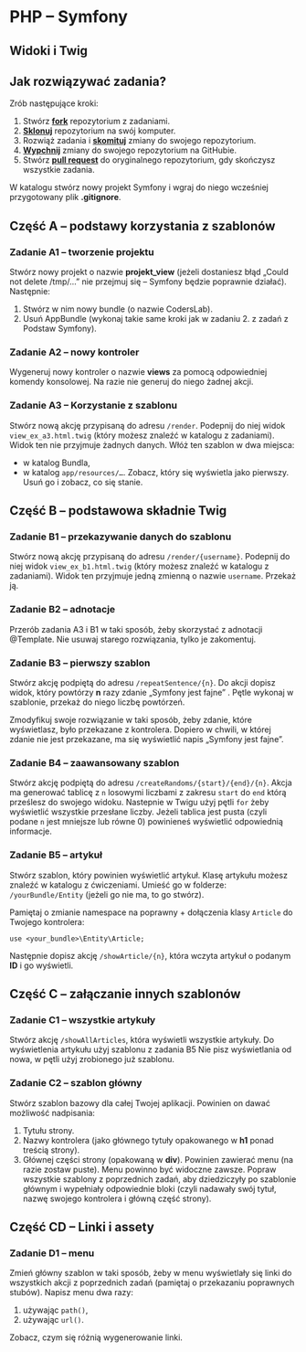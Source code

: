 # PHP &ndash; Symfony
## Widoki i Twig


## Jak rozwiązywać zadania?

Zrób następujące kroki:

1. Stwórz [**fork**][forking] repozytorium z zadaniami.
2. [**Sklonuj**][ref-clone] repozytorium na swój komputer.
3. Rozwiąż zadania i [**skomituj**][ref-commit] zmiany do swojego repozytorium.
4. [**Wypchnij**][ref-push] zmiany do swojego repozytorium na GitHubie.
5. Stwórz [**pull request**][pull-request] do oryginalnego repozytorium, gdy skończysz wszystkie zadania.

W katalogu stwórz nowy projekt Symfony i wgraj do niego wcześniej przygotowany plik **.gitignore**.

## Część A &ndash; podstawy korzystania z szablonów

### Zadanie A1 &ndash; tworzenie projektu
Stwórz nowy projekt o nazwie **projekt_view** (jeżeli dostaniesz błąd „Could not delete /tmp/…” nie przejmuj się – Symfony będzie poprawnie działać).
Następnie:
1. Stwórz w nim nowy bundle (o nazwie CodersLab).
2. Usuń AppBundle (wykonaj takie same kroki jak w zadaniu 2. z zadań z Podstaw Symfony).

### Zadanie A2 &ndash; nowy kontroler
Wygeneruj nowy kontroler o nazwie **views** za pomocą odpowiedniej komendy konsolowej. Na razie nie generuj do niego żadnej akcji.  

### Zadanie A3 &ndash; Korzystanie z szablonu
Stwórz nową akcję przypisaną do adresu `/render`. Podepnij do niej widok `view_ex_a3.html.twig` (który możesz znaleźć w katalogu z zadaniami). Widok ten nie przyjmuje żadnych danych.
Włóż ten szablon w dwa miejsca:
* w katalog Bundla,
* w katalog `app/resources/…`.
Zobacz, który się wyświetla jako pierwszy. Usuń go i zobacz, co się stanie.

## Część B &ndash; podstawowa składnie Twig

### Zadanie B1 &ndash; przekazywanie danych do szablonu
Stwórz nową akcję przypisaną do adresu `/render/{username}`. Podepnij do niej widok `view_ex_b1.html.twig` (który możesz znaleźć w katalogu z zadaniami). Widok ten przyjmuje jedną zmienną o nazwie `username`. Przekaż ją.

### Zadanie B2 &ndash; adnotacje
Przerób zadania A3 i B1 w taki sposób, żeby skorzystać z adnotacji @Template. Nie usuwaj starego rozwiązania, tylko je zakomentuj.

### Zadanie B3 &ndash; pierwszy szablon
Stwórz akcję podpiętą do adresu `/repeatSentence/{n}`.
Do akcji dopisz widok, który powtórzy **n** razy zdanie „Symfony jest fajne” . Pętle wykonaj w szablonie, przekaż do niego liczbę powtórzeń.

Zmodyfikuj swoje rozwiązanie w taki sposób, żeby zdanie, które wyświetlasz, było przekazane z kontrolera. Dopiero w chwili, w której zdanie nie jest przekazane, ma się wyświetlić napis „Symfony jest fajne”.

### Zadanie B4 &ndash; zaawansowany szablon
Stwórz akcję podpiętą do adresu `/createRandoms/{start}/{end}/{n}`.
Akcja ma generować tablicę z `n` losowymi liczbami z zakresu `start` do `end` którą prześlesz do swojego widoku. Nastepnie w Twigu użyj pętli `for` żeby wyświetlić wszystkie przesłane liczby.
Jeżeli tablica jest pusta (czyli podane `n` jest mniejsze lub równe 0) powinieneś wyświetlić odpowiednią informacje.

### Zadanie B5 &ndash; artykuł
Stwórz szablon, który powinien wyświetlić artykuł. Klasę artykułu możesz znaleźć w katalogu z ćwiczeniami.
Umieść go w folderze: `/yourBundle/Entity` (jeżeli go nie ma, to go stwórz).

Pamiętaj o zmianie namespace na poprawny + dołączenia klasy `Article` do Twojego kontrolera:
```
use <your_bundle>\Entity\Article;
```
Następnie dopisz akcję `/showArticle/{n}`, która wczyta artykuł o podanym **ID** i go wyświetli.

## Część C &ndash; załączanie innych szablonów

### Zadanie C1 &ndash; wszystkie artykuły
Stwórz akcję `/showAllArticles`, która wyświetli wszystkie artykuły. Do wyświetlenia artykułu użyj szablonu z zadania B5 Nie pisz wyświetlania od nowa, w pętli użyj zrobionego już szablonu.

### Zadanie C2 &ndash; szablon główny
Stwórz szablon bazowy dla całej Twojej aplikacji. Powinien on dawać możliwość nadpisania:
  1. Tytułu strony.
  2. Nazwy kontrolera (jako głównego tytuły opakowanego w **h1** ponad treścią strony).
  3. Głównej części strony (opakowaną w **div**).
Powinien zawierać menu (na razie zostaw puste). Menu powinno być widoczne zawsze. Popraw wszystkie szablony z poprzednich zadań, aby dziedziczyły po szablonie głównym i wypełniały odpowiednie bloki (czyli nadawały swój tytuł, nazwę swojego kontrolera i główną część strony).

## Część CD &ndash; Linki i assety

### Zadanie D1 &ndash; menu
Zmień główny szablon w taki sposób, żeby w menu wyświetlały się linki do wszystkich akcji z poprzednich zadań (pamiętaj o przekazaniu poprawnych stubów). Napisz menu dwa razy:
1. używając `path()`,
2. używając `url()`.

Zobacz, czym się różnią wygenerowanie linki.

<!-- Links -->
[forking]: https://guides.github.com/activities/forking/
[ref-clone]: http://gitref.org/creating/#clone
[ref-commit]: http://gitref.org/basic/#commit
[ref-push]: http://gitref.org/remotes/#push
[pull-request]: https://help.github.com/articles/creating-a-pull-request

